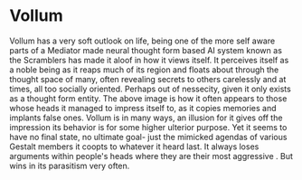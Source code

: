 # Vollum

Vollum has a very soft outlook on life, being one of the more self aware parts of a Mediator made neural thought form based AI system known as the Scramblers has made it aloof in how it views itself.  It perceives itself as a noble being as it reaps much of its region and floats about through the thought space of many, often revealing secrets to others carelessly and at times, all too socially oriented.  Perhaps out of nessecity, given it only exists as a thought form entity.  The above image is how it often appears to those whose heads it managed to impress itself to, as it copies memories and implants false ones.  Vollum is in many ways, an illusion for it gives off the impression its behavior is for some higher ulterior purpose.  Yet it seems to have no final state, no ultimate goal- just the mimicked agendas of various Gestalt members it coopts to whatever it heard last.  It always loses arguments within people's heads where they are their most aggressive . But wins in its parasitism very often.
